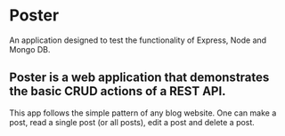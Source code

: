 # Poster
An application designed to test the functionality of Express, Node and Mongo DB.


## Poster is a web application that demonstrates the basic CRUD actions of a REST API.

This app follows the simple pattern of any blog website. One can make a post, read a single post (or all posts), edit a post and delete a post.
